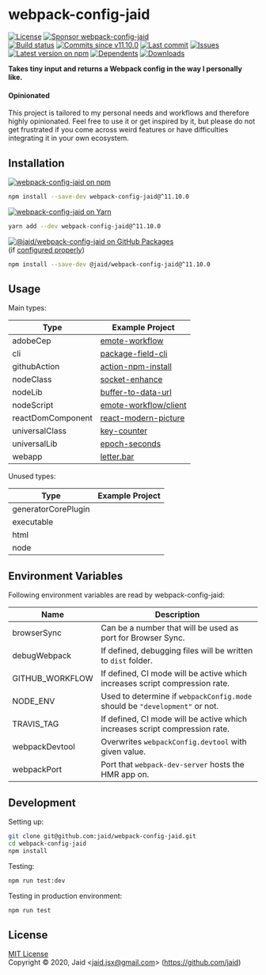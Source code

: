 # webpack-config-jaid


<a href="https://raw.githubusercontent.com/jaid/webpack-config-jaid/master/license.txt"><img src="https://img.shields.io/github/license/jaid/webpack-config-jaid?style=flat-square" alt="License"/></a> <a href="https://github.com/sponsors/jaid"><img src="https://img.shields.io/badge/<3-Sponsor-FF45F1?style=flat-square" alt="Sponsor webpack-config-jaid"/></a>  
<a href="https://actions-badge.atrox.dev/jaid/webpack-config-jaid/goto"><img src="https://img.shields.io/endpoint.svg?style=flat-square&url=https%3A%2F%2Factions-badge.atrox.dev%2Fjaid%2Fwebpack-config-jaid%2Fbadge" alt="Build status"/></a> <a href="https://github.com/jaid/webpack-config-jaid/commits"><img src="https://img.shields.io/github/commits-since/jaid/webpack-config-jaid/v11.10.0?style=flat-square&logo=github" alt="Commits since v11.10.0"/></a> <a href="https://github.com/jaid/webpack-config-jaid/commits"><img src="https://img.shields.io/github/last-commit/jaid/webpack-config-jaid?style=flat-square&logo=github" alt="Last commit"/></a> <a href="https://github.com/jaid/webpack-config-jaid/issues"><img src="https://img.shields.io/github/issues/jaid/webpack-config-jaid?style=flat-square&logo=github" alt="Issues"/></a>  
<a href="https://npmjs.com/package/webpack-config-jaid"><img src="https://img.shields.io/npm/v/webpack-config-jaid?style=flat-square&logo=npm&label=latest%20version" alt="Latest version on npm"/></a> <a href="https://github.com/jaid/webpack-config-jaid/network/dependents"><img src="https://img.shields.io/librariesio/dependents/npm/webpack-config-jaid?style=flat-square&logo=npm" alt="Dependents"/></a> <a href="https://npmjs.com/package/webpack-config-jaid"><img src="https://img.shields.io/npm/dm/webpack-config-jaid?style=flat-square&logo=npm" alt="Downloads"/></a>

**Takes tiny input and returns a Webpack config in the way I personally like.**

#### Opinionated

This project is tailored to my personal needs and workflows and therefore highly opinionated. Feel free to use it or get inspired by it, but please do not get frustrated if you come across weird features or have difficulties integrating it in your own ecosystem.




## Installation

<a href="https://npmjs.com/package/webpack-config-jaid"><img src="https://img.shields.io/badge/npm-webpack--config--jaid-C23039?style=flat-square&logo=npm" alt="webpack-config-jaid on npm"/></a>

```bash
npm install --save-dev webpack-config-jaid@^11.10.0
```

<a href="https://yarnpkg.com/package/webpack-config-jaid"><img src="https://img.shields.io/badge/Yarn-webpack--config--jaid-2F8CB7?style=flat-square&logo=yarn&logoColor=white" alt="webpack-config-jaid on Yarn"/></a>

```bash
yarn add --dev webpack-config-jaid@^11.10.0
```

<a href="https://github.com/jaid/webpack-config-jaid/packages"><img src="https://img.shields.io/badge/GitHub Packages-@jaid/webpack--config--jaid-24282e?style=flat-square&logo=github" alt="@jaid/webpack-config-jaid on GitHub Packages"/></a>  
(if [configured properly](https://help.github.com/en/github/managing-packages-with-github-packages/configuring-npm-for-use-with-github-packages))

```bash
npm install --save-dev @jaid/webpack-config-jaid@^11.10.0
```






## Usage

Main types:

Type|Example Project
---|---
adobeCep|[emote-workflow](https://github.com/Jaid/emote-workflow)
cli|[package-field-cli](https://github.com/Jaid/package-field-cli)
githubAction|[action-npm-install](https://github.com/Jaid/action-npm-install)
nodeClass|[socket-enhance](https://github.com/Jaid/socket-enhance)
nodeLib|[buffer-to-data-url](https://github.com/Jaid/buffer-to-data-url)
nodeScript|[emote-workflow/client](https://github.com/Jaid/emote-workflow/tree/master/client)
reactDomComponent|[react-modern-picture](https://github.com/jaid/react-modern-picture)
universalClass|[key-counter](https://github.com/Jaid/key-counter)
universalLib|[epoch-seconds](https://github.com/Jaid/epoch-seconds)
webapp|[letter.bar](https://github.com/Jaid/letter.bar)

Unused types:

Type|Example Project
---|---
generatorCorePlugin|
executable|
html|
node|







## Environment Variables

Following environment variables are read by webpack-config-jaid:

Name|Description
---|---
browserSync|Can be a number that will be used as port for Browser Sync.
debugWebpack|If defined, debugging files will be written to `dist` folder.
GITHUB_WORKFLOW|If defined, CI mode will be active which increases script compression rate.
NODE_ENV|Used to determine if `webpackConfig.mode` should be `"development"` or not.
TRAVIS_TAG|If defined, CI mode will be active which increases script compression rate.
webpackDevtool|Overwrites `webpackConfig.devtool` with given value.
webpackPort|Port that `webpack-dev-server` hosts the HMR app on.







## Development



Setting up:
```bash
git clone git@github.com:jaid/webpack-config-jaid.git
cd webpack-config-jaid
npm install
```
Testing:
```bash
npm run test:dev
```
Testing in production environment:
```bash
npm run test
```


## License
[MIT License](https://raw.githubusercontent.com/jaid/webpack-config-jaid/master/license.txt)  
Copyright © 2020, Jaid \<jaid.jsx@gmail.com> (https://github.com/jaid)
